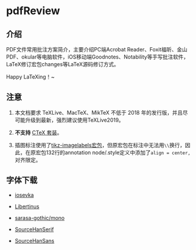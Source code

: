 # pdfReview

## 介绍
PDF文件常用批注方案简介，主要介绍PC端Acrobat Reader、Foxit福昕、金山PDF、okular等电脑软件，iOS移动端Goodnotes、Notability等手写批注软件，LaTeX修订宏包changes等LaTeX源码修订方式。

Happy LaTeXing！~

## 注意

1. 本文档要求 TeXLive、MacTeX、MikTeX 不低于 2018 年的发行版，并且尽可能升级到最新，强烈建议使用TeXLive2019。

2. **不支持** [CTeX 套装](http://www.ctex.org/CTeXDownload)。

3. 插图标注使用了[tikz-imagelabels宏包](https://github.com/tcpluess/tikz-imagelabels)，但原宏包在标注中无法用`\\`换行，因此，在原宏包132行的annotation node/.style定义中添加了`align = center,`对齐限定。

## 字体下载

- [iosevka](https://github.com/be5invis/Iosevka/releases)

- [Libertinus](https://github.com/alif-type/libertinus/releases)

- [sarasa-gothic/mono](https://github.com/be5invis/Sarasa-Gothic/releases)

- [SourceHanSerif](https://github.com/adobe-fonts/source-han-serif/releases)

- [SourceHanSans](https://github.com/adobe-fonts/source-han-sans/releases)



